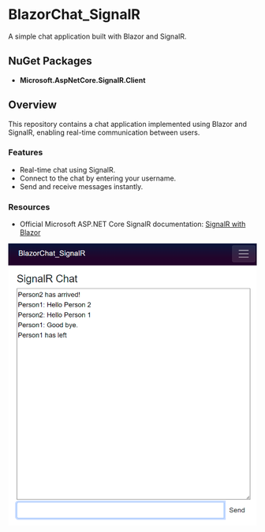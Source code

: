 # BlazorChat_SignalR

A simple chat application built with Blazor and SignalR.

## NuGet Packages

- **Microsoft.AspNetCore.SignalR.Client**

## Overview

This repository contains a chat application implemented using Blazor and SignalR, enabling real-time communication between users.

### Features

- Real-time chat using SignalR.
- Connect to the chat by entering your username.
- Send and receive messages instantly.

### Resources

- Official Microsoft ASP.NET Core SignalR documentation: [SignalR with Blazor](https://learn.microsoft.com/en-us/aspnet/core/blazor/tutorials/signalr-blazor?view=aspnetcore-8.0&tabs=visual-studio)

<img src="github_images/SignalR.png">